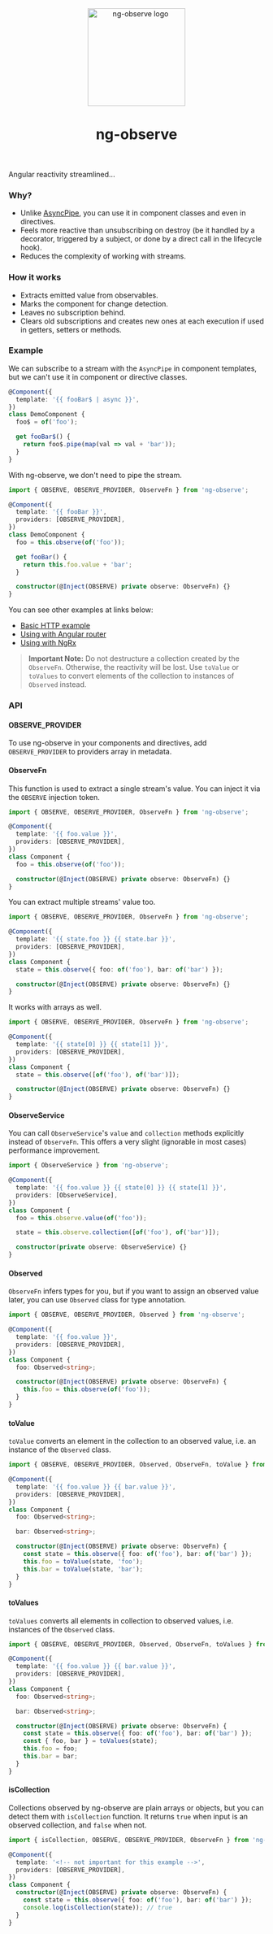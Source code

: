 <p align="center">
  <br />&nbsp;<br />
  <img alt="ng-observe logo" src="https://user-images.githubusercontent.com/15855540/110312130-c1431680-8015-11eb-82eb-29f792beb6bc.png" width="192" align="middle" />
</p>
<h1 align="center">
  ng-observe
  <br />&nbsp;<br />
</h1>

Angular reactivity streamlined...

### Why?

- Unlike [AsyncPipe](https://angular.io/api/common/AsyncPipe), you can use it in component classes and even in directives.
- Feels more reactive than unsubscribing on destroy (be it handled by a decorator, triggered by a subject, or done by a direct call in the lifecycle hook).
- Reduces the complexity of working with streams.

### How it works

- Extracts emitted value from observables.
- Marks the component for change detection.
- Leaves no subscription behind.
- Clears old subscriptions and creates new ones at each execution if used in getters, setters or methods.

### Example

We can subscribe to a stream with the `AsyncPipe` in component templates, but we can't use it in component or directive classes.

```typescript
@Component({
  template: '{{ fooBar$ | async }}',
})
class DemoComponent {
  foo$ = of('foo');

  get fooBar$() {
    return foo$.pipe(map(val => val + 'bar'));
  }
}
```

With ng-observe, we don't need to pipe the stream.

```typescript
import { OBSERVE, OBSERVE_PROVIDER, ObserveFn } from 'ng-observe';

@Component({
  template: '{{ fooBar }}',
  providers: [OBSERVE_PROVIDER],
})
class DemoComponent {
  foo = this.observe(of('foo'));

  get fooBar() {
    return this.foo.value + 'bar';
  }

  constructor(@Inject(OBSERVE) private observe: ObserveFn) {}
}
```

You can see other examples at links below:

- [Basic HTTP example](https://stackblitz.com/edit/ng-observe?file=src%2Fapp%2Fapp.ts)
- [Using with Angular router](https://stackblitz.com/edit/ng-observe-router?file=src%2Fapp%2Fapp.ts)
- [Using with NgRx](https://stackblitz.com/edit/ng-observe-ngrx?file=src%2Fapp%2Fapp.ts)

> **Important Note:** Do not destructure a collection created by the `ObserveFn`. Otherwise, the reactivity will be lost. Use `toValue` or `toValues` to convert elements of the collection to instances of `Observed` instead.

### API

#### OBSERVE_PROVIDER

To use ng-observe in your components and directives, add `OBSERVE_PROVIDER` to providers array in metadata.

#### ObserveFn

This function is used to extract a single stream's value. You can inject it via the `OBSERVE` injection token.

```typescript
import { OBSERVE, OBSERVE_PROVIDER, ObserveFn } from 'ng-observe';

@Component({
  template: '{{ foo.value }}',
  providers: [OBSERVE_PROVIDER],
})
class Component {
  foo = this.observe(of('foo'));

  constructor(@Inject(OBSERVE) private observe: ObserveFn) {}
}
```

You can extract multiple streams' value too.

```typescript
import { OBSERVE, OBSERVE_PROVIDER, ObserveFn } from 'ng-observe';

@Component({
  template: '{{ state.foo }} {{ state.bar }}',
  providers: [OBSERVE_PROVIDER],
})
class Component {
  state = this.observe({ foo: of('foo'), bar: of('bar') });

  constructor(@Inject(OBSERVE) private observe: ObserveFn) {}
}
```

It works with arrays as well.

```typescript
import { OBSERVE, OBSERVE_PROVIDER, ObserveFn } from 'ng-observe';

@Component({
  template: '{{ state[0] }} {{ state[1] }}',
  providers: [OBSERVE_PROVIDER],
})
class Component {
  state = this.observe([of('foo'), of('bar')]);

  constructor(@Inject(OBSERVE) private observe: ObserveFn) {}
}
```

#### ObserveService

You can call `ObserveService`'s `value` and `collection` methods explicitly instead of `ObserveFn`. This offers a very slight (ignorable in most cases) performance improvement.

```typescript
import { ObserveService } from 'ng-observe';

@Component({
  template: '{{ foo.value }} {{ state[0] }} {{ state[1] }}',
  providers: [ObserveService],
})
class Component {
  foo = this.observe.value(of('foo'));

  state = this.observe.collection([of('foo'), of('bar')]);

  constructor(private observe: ObserveService) {}
}
```

#### Observed

`ObserveFn` infers types for you, but if you want to assign an observed value later, you can use `Observed` class for type annotation.

```typescript
import { OBSERVE, OBSERVE_PROVIDER, Observed } from 'ng-observe';

@Component({
  template: '{{ foo.value }}',
  providers: [OBSERVE_PROVIDER],
})
class Component {
  foo: Observed<string>;

  constructor(@Inject(OBSERVE) private observe: ObserveFn) {
    this.foo = this.observe(of('foo'));
  }
}
```

#### toValue

`toValue` converts an element in the collection to an observed value, i.e. an instance of the `Observed` class.

```typescript
import { OBSERVE, OBSERVE_PROVIDER, Observed, ObserveFn, toValue } from 'ng-observe';

@Component({
  template: '{{ foo.value }} {{ bar.value }}',
  providers: [OBSERVE_PROVIDER],
})
class Component {
  foo: Observed<string>;

  bar: Observed<string>;

  constructor(@Inject(OBSERVE) private observe: ObserveFn) {
    const state = this.observe({ foo: of('foo'), bar: of('bar') });
    this.foo = toValue(state, 'foo');
    this.bar = toValue(state, 'bar');
  }
}
```

#### toValues

`toValues` converts all elements in collection to observed values, i.e. instances of the `Observed` class.

```typescript
import { OBSERVE, OBSERVE_PROVIDER, Observed, ObserveFn, toValues } from 'ng-observe';

@Component({
  template: '{{ foo.value }} {{ bar.value }}',
  providers: [OBSERVE_PROVIDER],
})
class Component {
  foo: Observed<string>;

  bar: Observed<string>;

  constructor(@Inject(OBSERVE) private observe: ObserveFn) {
    const state = this.observe({ foo: of('foo'), bar: of('bar') });
    const { foo, bar } = toValues(state);
    this.foo = foo;
    this.bar = bar;
  }
}
```

#### isCollection

Collections observed by ng-observe are plain arrays or objects, but you can detect them with `isCollection` function. It returns `true` when input is an observed collection, and `false` when not.

```typescript
import { isCollection, OBSERVE, OBSERVE_PROVIDER, ObserveFn } from 'ng-observe';

@Component({
  template: '<!-- not important for this example -->',
  providers: [OBSERVE_PROVIDER],
})
class Component {
  constructor(@Inject(OBSERVE) private observe: ObserveFn) {
    const state = this.observe({ foo: of('foo'), bar: of('bar') });
    console.log(isCollection(state)); // true
  }
}
```
